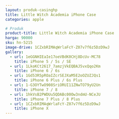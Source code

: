 ```yaml
---
layout: produk-casinghp
title: Little Witch Academia iPhone Case
categories: apple

# Produk
product-title: Little Witch Academia iPhone Case
harga: 90000
sku: hn-5215
image-drive: 1CZxbRIMAqWrlaFcY-Z07v7f6z5DzD9wJ
gallery:
  - url: 1eGGNHIEaIe17oeVBdK0CHj8DcUv-MC78
    title: iPhone 5 / 5s / SE
  - url: 1LkoKCt2617_7amzjVkEQBAJ5vxQqo2Km
    title: iPhone 6 / 6s
  - url: 1Gd53R5pROaIZcrSEJXaM5E2oOZUZJQs1
    title: iPhone 6 Plus / 6s Plus
  - url: 1-G3OYTwO908SriORUI11ZNwTO79yU2Un
    title: iPhone 7 / 8
  - url: 1hkVsB2PWDUu5QDABc00Ow3ndmU-NCeJU
    title: iPhone 7 Plus / 8 Plus
  - url: 1CZxbRIMAqWrlaFcY-Z07v7f6z5DzD9wJ
    title: iPhone X
---
```

